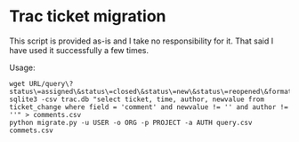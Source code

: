 Trac ticket migration
=====================

This script is provided as-is and I take no responsibility for it. That said I have used it successfully a few times.

Usage:

    wget URL/query\?status\=assigned\&status\=closed\&status\=new\&status\=reopened\&format\=csv\&col\=id\&col\=summary\&col\=status\&col\=type\&col\=priority\&col\=milestone\&col\=component\&col\=reporter\&order\=id\&col\=description
    sqlite3 -csv trac.db "select ticket, time, author, newvalue from ticket_change where field = 'comment' and newvalue != '' and author != ''" > comments.csv
    python migrate.py -u USER -o ORG -p PROJECT -a AUTH query.csv commets.csv
